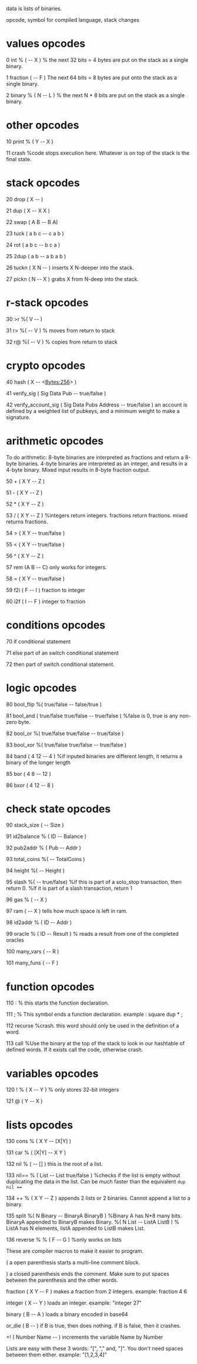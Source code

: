  data is lists of binaries.

opcode, symbol for compiled language, stack changes

# values opcodes

0 int % ( -- X ) % the next 32 bits = 4 bytes are put on the stack as a single binary.

1 fraction ( -- F ) The next 64 bits = 8 bytes are put onto the stack as a single binary.

2 binary % ( N -- L ) % the next N * 8 bits are put on the stack as a single binary.


# other opcodes

10 print % ( Y -- X )

11 crash %code stops execution here. Whatever is on top of the stack is the final state.


# stack opcodes

20 drop ( X -- )

21 dup ( X -- X X )

22 swap ( A B -- B A)

23 tuck ( a b c -- c a b ) 

24 rot ( a b c -- b c a )

25 2dup ( a b -- a b a b )

26 tuckn ( X N -- ) inserts X N-deeper into the stack.

27 pickn ( N -- X ) grabs X from N-deep into the stack.


# r-stack opcodes

30 >r %( V -- )

31 r> %( -- V ) % moves from return to stack

32 r@ %( -- V ) % copies from return to stack


# crypto opcodes

40 hash ( X -- <<Bytes:256>> ) 

41 verify_sig ( Sig Data Pub -- true/false )

42 verify_account_sig ( Sig Data Pubs Address -- true/false ) an account is defined by a weighted list of pubkeys, and a minimum weight to make a signature. 


# arithmetic opcodes
To do arithmetic:
8-byte binaries are interpreted as fractions and return a 8-byte binaries.
4-byte binaries are interpreted as an integer, and results in a 4-byte binary.
Mixed input results in 8-byte fraction output.

50 + ( X Y -- Z )

51 - ( X Y -- Z )

52 * ( X Y -- Z )

53 / ( X Y -- Z ) %integers return integers. fractions return fractions. mixed returns fractions.

54 > ( X Y -- true/false )

55 < ( X Y -- true/false )

56 ^ ( X Y -- Z )

57 rem (A B -- C) only works for integers.

58 = ( X Y -- true/false )

59 f2i ( F -- I ) fraction to integer

60 i2f ( I -- F ) integer to fraction


# conditions opcodes

70 if  conditional statement

71 else  part of an switch conditional statement

72 then part of switch conditional statement.


# logic opcodes

80 bool_flip %( true/false -- false/true )

81 bool_and ( true/false true/false -- true/false ) %false is 0, true is any non-zero byte.

82 bool_or %( true/false true/false -- true/false )

83 bool_xor %( true/false true/false -- true/false )

84 band ( 4 12 -- 4 ) %if inputed binaries are different length, it returns a binary of the longer length

85 bor ( 4 8 -- 12 )

86 bxor ( 4 12 -- 8 ) 


# check state opcodes

90 stack_size ( -- Size )

91 id2balance % ( ID -- Balance )

92 pub2addr % ( Pub -- Addr )

93 total_coins %( -- TotalCoins )

94 height %( -- Height )

95 slash %( -- true/false) %if this is part of a solo_stop transaction, then return 0.
         %If it is part of a slash transaction, return 1

96 gas % ( -- X )

97 ram ( -- X ) tells how much space is left in ram.

98 id2addr % ( ID -- Addr )

99 oracle % ( ID -- Result ) % reads a result from one of the completed oracles

100 many_vars ( -- R )

101 many_funs ( -- F )


# function opcodes

110 : % this starts the function declaration.

111 ; % This symbol ends a function declaration. example : square dup * ;

112 recurse %crash. this word should only be used in the definition of a word.

113 call %Use the binary at the top of the stack to look in our hashtable of defined words. If it exists call the code, otherwise crash.


# variables opcodes

120 ! % ( X -- Y ) % only stores 32-bit integers

121 @ ( Y -- X )


# lists opcodes

130 cons % ( X Y -- [X|Y] )

131 car % ( [X|Y] -- X Y )

132 nil % ( -- [] ) this is the root of a list.

133 nil== % ( List -- List true/false ) %checks if the list is empty without duplicating the data in the list. Can be much faster than the equivalent ``` dup nil == ```

134 ++ % ( X Y -- Z ) appends 2 lists or 2 binaries. Cannot append a list to a binary.

135 split %( N Binary -- BinaryA BinaryB ) %Binary A has N*8 many bits. BinaryA appended to BinaryB makes Binary. 
         %( N List -- ListA ListB ) % ListA has N elements, listA appended to ListB makes List.

136 reverse % % ( F -- G ) %only works on lists


These are compiler macros to make it easier to program.

( a open parenthesis starts a multi-line comment block.

) a closed parenthesis ends the comment. Make sure to put spaces between the parenthesis and the other words. 

fraction ( X Y -- F ) makes a fraction from 2 integers. example: fraction 4 6

integer ( X -- Y ) loads an integer. example: "integer 27"

binary ( B -- A ) loads a binary encoded in base64

or_die ( B -- ) if B is true, then does nothing. if B is false, then it crashes.

+! ( Number Name -- ) increments the variable Name by Number

Lists are easy with these 3 words: "[", "," and, "]". You don't need spaces between them either. example: "[1,2,3,4]" 
